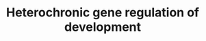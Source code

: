 ---
annotations:
- id: PW:0000650
  parent: signaling pathway
  type: Pathway Ontology
  value: signaling pathway pertinent to development
- id: PW:0000003
  parent: signaling pathway
  type: Pathway Ontology
  value: signaling pathway
authors:
- Kyook
- MaintBot
- Asios Olia
- Fehrhart
- Khanspers
- DeSl
- AlexanderPico
description: The heterochronic pathway, regulating larval development in Caenorhabditis
  elegans, is shown. Caenorhabditis elegans is a good model for studying heterochronic
  genes,due to its invariant cell lineages.  Heterochronic is associated with the
  development of cells or tissues at a "different" time relative to other developmental
  events. Changes in developmental timing are thought to be a driving force of morphological
  evolution.   Regulatory relationships shown here are supported by genetic data,
  but not all are direct.  Lin-42 is not shown, as its complex expression pattern
  and genetic interactions suggest that it acts at multiple steps through out the
  pathways, making its precise placement difficult. In the absence of ligand DAF-12
  represses let-7 family miRNAs.  Arrows indicate activation - Bars indicate repression.
last-edited: 2018-04-14
organisms:
- Caenorhabditis elegans
redirect_from:
- /index.php/Pathway:WP2227
- /instance/WP2227
- /instance/WP2227_rr96861
revision: r96861
schema-jsonld:
- '@context': https://schema.org/
  '@id': https://wikipathways.github.io/pathways/WP2227.html
  '@type': Dataset
  creator:
    '@type': Organization
    name: WikiPathways
  description: The heterochronic pathway, regulating larval development in Caenorhabditis
    elegans, is shown. Caenorhabditis elegans is a good model for studying heterochronic
    genes,due to its invariant cell lineages.  Heterochronic is associated with the
    development of cells or tissues at a "different" time relative to other developmental
    events. Changes in developmental timing are thought to be a driving force of morphological
    evolution.   Regulatory relationships shown here are supported by genetic data,
    but not all are direct.  Lin-42 is not shown, as its complex expression pattern
    and genetic interactions suggest that it acts at multiple steps through out the
    pathways, making its precise placement difficult. In the absence of ligand DAF-12
    represses let-7 family miRNAs.  Arrows indicate activation - Bars indicate repression.
  keywords:
  - DAF-12
  - HBL-1
  - LIN-14
  - LIN-28
  - LIN-29
  - LIN-41
  - LIN-46
  - LIN-66
  license: CC0
  name: Heterochronic gene regulation of development
seo: CreativeWork
title: Heterochronic gene regulation of development
wpid: WP2227
---